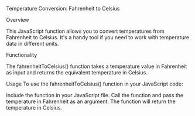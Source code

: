 Temperature Conversion: Fahrenheit to Celsius

Overview

This JavaScript function allows you to convert temperatures from Fahrenheit to Celsius. 
It's a handy tool if you need to work with temperature data in different units.

Functionality

The fahrenheitToCelsius() function takes a temperature value in Fahrenheit as input and returns the equivalent temperature in Celsius.

Usage
To use the fahrenheitToCelsius() function in your JavaScript code:

Include the function in your JavaScript file.
Call the function and pass the temperature in Fahrenheit as an argument.
The function will return the temperature in Celsius.
